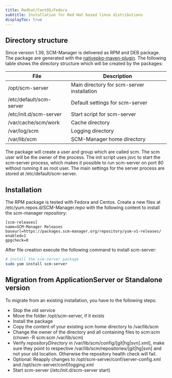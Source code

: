 ```yaml
---
title: Redhat/CentOS/Fedora
subtitle: Installation for Red Hat based linux distributions
displayToc: true
---
```


## Directory structure

Since version 1.39, SCM-Manager is delivered as RPM and DEB package. The package are generated with the [nativepkg-maven-plugin](https://github.com/sdorra/nativepkg-maven-plugin). The following table shows the directory structure which will be created by the packages:

File | Description
--- | ---
/opt/scm-server | Main directory for scm-server installation
/etc/default/scm-server | Default settings for scm-server
/etc/init.d/scm-server | Start script for scm-server
/var/cache/scm/work | Cache directory
/var/log/scm | Logging directory
/var/lib/scm | SCM-Manager home directory

The package will create a user and group which are called scm. The scm user will be the owner of the process. The init script uses jsvc to start the scm-server process, which makes it possible to run scm-server on port 80 without running it as root user. The main settings for the server process are stored at /etc/default/scm-server.

## Installation

The RPM package is tested with Fedora and Centos. Create a new files at /etc/yum.repos.d/SCM-Manager.repo with the following content to install the scm-manager repository:

```text
[scm-releases]
name=SCM-Manager Releases
baseurl=https://packages.scm-manager.org/repository/yum-v1-releases/
enabled=1
gpgcheck=0
```

After file creation execute the following command to install scm-server:


```bash
# install the scm-server package
sudo yum install scm-server
```

## Migration from ApplicationServer or Standalone version

To migrate from an existing installation, you have to the following steps:

* Stop the old service
* Move the folder /opt/scm-server, if it exists
* Install the package
* Copy the content of your existing scm home directory to /var/lib/scm
* Change the owner of the directory and all containing files to scm:scm (chown -R scm:scm /var/lib/scm)
* Verify *repositoryDirectory* in /var/lib/scm/config/[git|hg|svn].xml], make sure they point to respective /var/lib/scm/repositories/[git|hg|svn] and not your old location. Otherwise the repository health check will fail.
* Optional: Reapply changes to /opt/scm-server/conf/server-config.xml and /opt/scm-server/conf/logging.xml
* Start scm-server (/etc/init.d/scm-server start)
